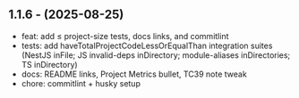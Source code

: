 ## 1.1.6 - (2025-08-25)

- feat: add ≤ project-size tests, docs links, and commitlint
- tests: add haveTotalProjectCodeLessOrEqualThan integration suites (NestJS inFile; JS invalid-deps inDirectory; module-aliases inDirectories; TS inDirectory)
- docs: README links, Project Metrics bullet, TC39 note tweak
- chore: commitlint + husky setup
